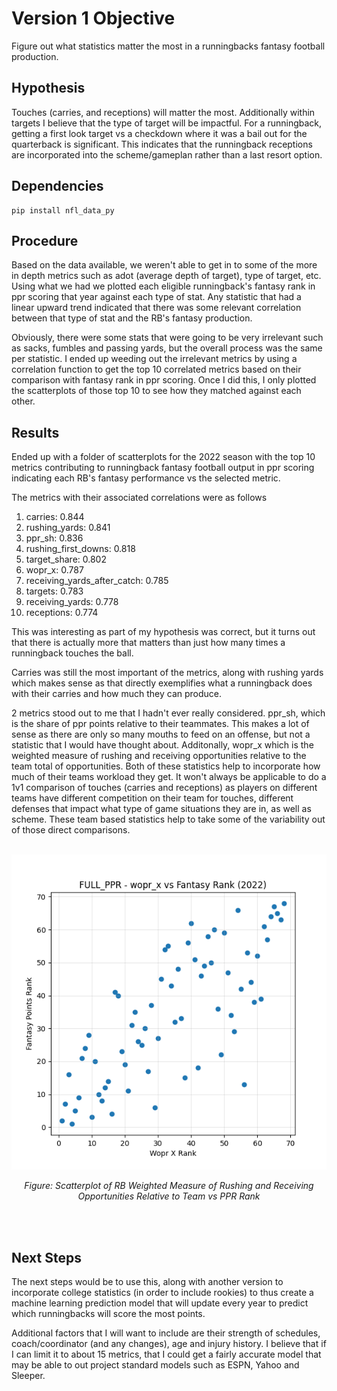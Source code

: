 # Version 1 Objective

Figure out what statistics matter the most in a runningbacks fantasy football production.

## Hypothesis
Touches (carries, and receptions) will matter the most. Additionally within targets I believe that the type of target will be impactful. For a runningback, getting a first look target vs a checkdown where it was a bail out for the quarterback is significant. This indicates that the runningback receptions are incorporated into the scheme/gameplan rather than a last resort option.

## Dependencies

```
pip install nfl_data_py 
```

## Procedure
Based on the data available, we weren't able to get in to some of the more in depth metrics such as adot (average depth of target), type of target, etc. Using what we had we plotted each eligible runningback's fantasy rank in ppr scoring that year against each type of stat. Any statistic that had a linear upward trend indicated that there was some relevant correlation between that type of stat and the RB's fantasy production.

Obviously, there were some stats that were going to be very irrelevant such as sacks, fumbles and passing yards, but the overall process was the same per statistic. I ended up weeding out the irrelevant metrics by using a correlation function to get the top 10 correlated metrics based on their comparison with fantasy rank in ppr scoring. Once I did this, I only plotted the scatterplots of those top 10 to see how they matched against each other.

## Results
Ended up with a folder of scatterplots for the 2022 season with the top 10 metrics contributing to runningback fantasy football output in ppr scoring indicating each RB's fantasy performance vs the selected metric.

The metrics with their associated correlations were as follows
1. carries: 0.844
2. rushing_yards: 0.841
3. ppr_sh: 0.836
4. rushing_first_downs: 0.818
5. target_share: 0.802
6. wopr_x: 0.787
7. receiving_yards_after_catch: 0.785
8. targets: 0.783
9. receiving_yards: 0.778
10. receptions: 0.774

This was interesting as part of my hypothesis was correct, but it turns out that there is actually more that matters than just how many times a runningback touches the ball.

Carries was still the most important of the metrics, along with rushing yards which makes sense as that directly exemplifies what a runningback does with their carries and how much they can produce.

2 metrics stood out to me that I hadn't ever really considered. ppr_sh, which is the share of ppr points relative to their teammates. This makes a lot of sense as there are only so many mouths to feed on an offense, but not a statistic that I would have thought about. Additonally, wopr_x which is the weighted measure of rushing and receiving opportunities relative to the team total of opportunities. Both of these statistics help to incorporate how much of their teams workload they get. It won't always be applicable to do a 1v1 comparison of touches (carries and receptions) as players on different teams have different competition on their team for touches, different defenses that impact what type of game situations they are in, as well as scheme. These team based statistics help to take some of the variability out of those direct comparisons.
<br><br>

<div align="center">

![RB Weighted Measure of Rushing and Receiving Opportunities Relative to Team vs PPR Rank](plots_full_ppr/wopr_x_2022.png)

*Figure: Scatterplot of RB Weighted Measure of Rushing and Receiving Opportunities Relative to Team vs PPR Rank*

</div>

<br><br>

## Next Steps

The next steps would be to use this, along with another version to incorporate college statistics (in order to include rookies) to thus create a machine learning prediction model that will update every year to predict which runningbacks will score the most points. 

Additional factors that I will want to include are their strength of schedules, coach/coordinator (and any changes), age and injury history. I believe that if I can limit it to about 15 metrics, that I could get a fairly accurate model that may be able to out project standard models such as ESPN, Yahoo and Sleeper.


